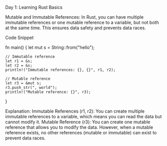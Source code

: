 Day 1: Learning Rust Basics

Mutable and Immutable References: In Rust, you can have multiple immutable references or one mutable reference to a variable, but not both at the same time. This ensures data safety and prevents data races.

Code Snippet


 fn main() {
    let mut s = String::from("hello");

    // Immutable reference
    let r1 = &s;
    let r2 = &s;
    println!("Immutable references: {}, {}", r1, r2);

    // Mutable reference
    let r3 = &mut s;
    r3.push_str(", world");
    println!("Mutable reference: {}", r3);
  }


Explanation:
Immutable References (r1, r2): You can create multiple immutable references to a variable, which means you can read the data but cannot modify it.
Mutable Reference (r3): You can create one mutable reference that allows you to modify the data. However, when a mutable reference exists, no other references (mutable or immutable) can exist to prevent data races.

